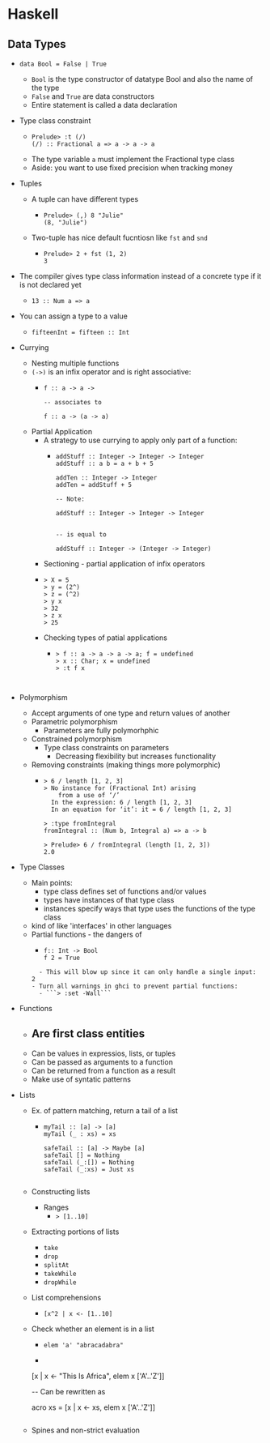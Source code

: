 # Haskell 

## Data Types 

- ```data Bool = False | True```
  - ```Bool``` is the type constructor of datatype Bool and also the name of the
    type 
  - ```False``` and ```True``` are data constructors 
  - Entire statement is called a data declaration 


- Type class constraint
  - ```
    Prelude> :t (/)
    (/) :: Fractional a => a -> a -> a 
    ```
  - The type variable ```a``` must implement the Fractional type class
  - Aside: you want to use fixed precision when tracking money

- Tuples 
  - A tuple can have different types
    - ```
      Prelude> (,) 8 "Julie"
      (8, "Julie")
      ```
  - Two-tuple has nice default fucntiosn like ```fst``` and ```snd```
    - ```
      Prelude> 2 + fst (1, 2)
      3
      ``` 

- The compiler gives type class information instead of a concrete type if it is
  not declared yet
  - ```Prelude> :t 13
    13 :: Num a => a
    ```

- You can assign a type to a value
  - ```Prelude> fifteen = 15
    fifteenInt = fifteen :: Int
    ```

- Currying 
  - Nesting multiple functions 
  - ```(->)``` is an infix operator and is right associative:
    - ```
      f :: a -> a -> 

      -- associates to 

      f :: a -> (a -> a)
      ```
  - Partial Application 
    - A strategy to use currying to apply only part of a function:
      - ```
        addStuff :: Integer -> Integer -> Integer
        addStuff :: a b = a + b + 5

        addTen :: Integer -> Integer 
        addTen = addStuff + 5 

        -- Note:

        addStuff :: Integer -> Integer -> Integer

  
        -- is equal to 

        addStuff :: Integer -> (Integer -> Integer)
        ```
     - Sectioning - partial application of infix operators
      - ```
        > X = 5
        > y = (2^)
        > z = (^2)
        > y x
        > 32
        > z x
        > 25
        ```
    - Checking types of patial applications
      - ```
        > f :: a -> a -> a -> a; f = undefined
        > x :: Char; x = undefined
        > :t f x
 
       ```

- Polymorphism
  - Accept arguments of one type and return values of another 
  - Parametric polymorphism
    - Parameters are fully polymorhphic
  - Constrained polymorphism
    - Type class constraints on parameters
      - Decreasing flexibility but increases functionality
  - Removing constraints (making things more polymorphic)
    - ``` 
      > 6 / length [1, 2, 3]
      > No instance for (Fractional Int) arising
          from a use of ‘/’
        In the expression: 6 / length [1, 2, 3]
        In an equation for ‘it’: it = 6 / length [1, 2, 3]

      > :type fromIntegral
      fromIntegral :: (Num b, Integral a) => a -> b

      > Prelude> 6 / fromIntegral (length [1, 2, 3])
      2.0
      ```

- Type Classes 
  - Main points:
    - type class defines set of functions and/or values
    - types have instances of that type class
    - instances specify ways that type uses the functions of the type class
  - kind of like 'interfaces' in other languages  
  - Partial functions - the dangers of 
    - ```
      f:: Int -> Bool
      f 2 = True
    ```
      - This will blow up since it can only handle a single input: 2
    - Turn all warnings in ghci to prevent partial functions:
      - ```> :set -Wall```

- Functions 
  - Are first class entities 
    - 
  - Can be values in expressios, lists, or tuples 
  - Can be passed as arguments to a function
  - Can be returned from a function as a result 
  - Make use of syntatic patterns 

- Lists 
  - Ex. of pattern matching, return a tail of a list
    - ```
      myTail :: [a] -> [a]
      myTail (_ : xs) = xs

      safeTail :: [a] -> Maybe [a]
      safeTail [] = Nothing 
      safeTail (_:[]) = Nothing 
      safeTail (_:xs) = Just xs
    ```
  - Constructing lists 
    - Ranges
      - ```> [1..10]```
  - Extracting portions of lists
    - ```take```
    - ```drop```
    - ```splitAt```
    - ```takeWhile```
    - ```dropWhile```
  - List comprehensions 
    - ```[x^2 | x <- [1..10]```
  - Check whether an element is in a list
    - ```elem 'a' "abracadabra"```
    - ```
    [x | x <- "This Is Africa", elem x ['A'..'Z']]

    -- Can be rewritten as 

    acro xs = [x | x <- xs, elem x ['A'..'Z']]
    ```
  - Spines and non-strict evaluation
